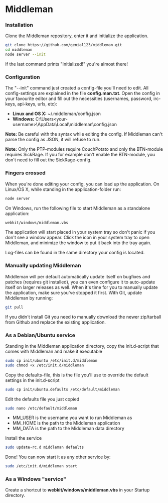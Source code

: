 Middleman
=========

### Installation

Clone the Middleman repository, enter it and initialize the application.

```bash
git clone https://github.com/genial123/middleman.git
cd middleman
node server --init
```

If the last command prints "Initialized!" you're almost there!


### Configuration

The "--init" command just created a config-file you'll need to edit. All config-settings are explained in the file __config.man.txt__. Open the config in your favourite editor and fill out the necessities (usernames, password, irc-keys, api-keys, urls, etc):

* __Linux and OS X:__ ~/.middleman/config.json
* __Windows:__ C:\Users\<your-username>\AppData\Local\middleman\config.json

__Note:__ Be careful with the syntax while editing the config. If Middleman can't parse the config as JSON, it will refuse to run.

__Note:__ Only the PTP-modules require CouchPotato and only the BTN-module requires SickRage. If you for example don't enable the BTN-module, you don't need to fill out the SickRage-config.


### Fingers crossed

When you're done editing your config, you can load up the application. On Linux/OS X, while standing in the application-folder run:

```bash
node server
```

On Windows, run the following file to start Middleman as a standalone application:

```bash
webkit/windows/middleman.vbs
```

The application will start placed in your system tray so don't panic if you don't see a window appear. Click the icon in your system tray to open Middleman, and minimize the window to put it back into the tray again.

Log-files can be found in the same directory your config is located.


### Manually updating Middleman

Middleman will per default automatically update itself on bugfixes and patches (requires git installed), you can even configure it to auto-update itself on larger releases as well. When it's time for you to manually update the application, make sure you've stopped it first. With Git, update Middleman by running:

```bash
git pull
```

If you didn't install Git you need to manually download the newer zip/tarball from Github and replace the existing application.


### As a Debian/Ubuntu service

Standing in the Middleman application directory, copy the init.d-script that comes with Middleman and make it executable
```bash
sudo cp init/ubuntu /etc/init.d/middleman
sudo chmod +x /etc/init.d/middleman
```

Copy the defaults-file, this is the file you'll use to override the default settings in the init.d-script
```bash
sudo cp init/ubuntu.defaults /etc/default/middleman
```

Edit the defaults file you just copied
```bash
sudo nano /etc/default/middleman
```
* MM_USER is the username you want to run Middleman as
* MM_HOME is the path to the Middleman application
* MM_DATA is the path to the Middleman data directory

Install the service
```bash
sudo update-rc.d middleman defaults
```

Done! You can now start it as any other service by:
```bash
sudo /etc/init.d/middleman start
```


### As a Windows "service"

Create a shortcut to __webkit/windows/middleman.vbs__ in your Startup directory.
